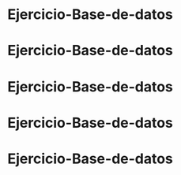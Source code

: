﻿# Ejercicio-Base-de-datos
# Ejercicio-Base-de-datos
# Ejercicio-Base-de-datos
# Ejercicio-Base-de-datos
# Ejercicio-Base-de-datos
